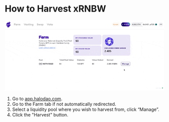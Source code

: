 # How to Harvest xRNBW

![](../../../.gitbook/assets/how-to-harvest.gif)

1. Go to [app.halodao.com](https://app.halodao.com).
2. Go to the Farm tab if not automatically redirected.
3. Select a liquidity pool where you wish to harvest from, click “Manage”.
4. Click the "Harvest" button.

